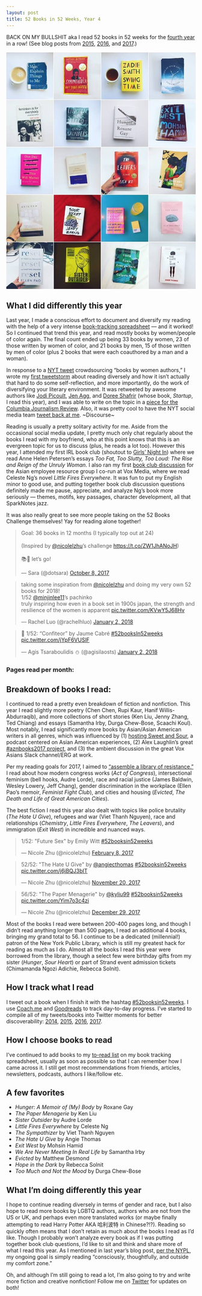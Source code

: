 ```yaml
---
layout: post
title: 52 Books in 52 Weeks, Year 4
---
```


BACK ON MY BULLSHIT aka I read 52 books in 52 weeks for the [fourth year](https://www.goodreads.com/review/list/5789743?shelf=52-books-in-52-weeks-2017) in a row! (See blog posts from [2015](http://nicolezhu.github.io/52-books-in-52-weeks/), [2016](http://nicolezhu.github.io/52-books-in-52-weeks-year2/), and [2017](http://nicolezhu.github.io/52-books-in-52-weeks-year3/).)

![52books2017](../images/books_2017.jpg)

## What I did differently this year
Last year, I made a conscious effort to document and diversify my reading with the help of a very intense [book-tracking spreadsheet](https://docs.google.com/spreadsheets/d/1JTrkx_8jeIJ_Q3vwwppr4_n9XULfNeD0Rt7ccMktums/edit?usp=sharing) — and it worked! So I continued that trend this year, and read mostly books by women/people of color again. The final count ended up being 33 books by women, 23 of those written by women of color, and 21 books by men, 15 of those written by men of color (plus 2 books that were each coauthored by a man and a woman).

In response to a [NYT tweet](https://twitter.com/nytimes/status/901142647703818242) crowdsourcing “books by women authors,” I wrote my [first tweetstorm](https://twitter.com/nicolelzhu/status/901471845173661696) about reading diversely and how it isn’t actually that hard to do some self-reflection, and more importantly, do the work of diversifying your literary environment. It was retweeted by awesome authors like [Jodi Picoult](https://twitter.com/jodipicoult/status/901581200770441216), [Jen Agg](https://twitter.com/TheBlackHoof/status/901781192722321408), and [Doree Shafrir](https://twitter.com/doree/status/901502995275198464) (whose book, *Startup*, I read this year), and I was able to write on the topic in a [piece for the Columbia Journalism Review](https://www.cjr.org/criticism/new-york-times-tweet-women-author.php). Also, it was pretty cool to have the NYT social media team [tweet back at me](https://twitter.com/nytimes/status/902263483407970309). ~Discourse~

Reading is usually a pretty solitary activity for me. Aside from the occasional social media update, I pretty much only chat regularly about the books I read with my boyfriend, who at this point knows that this is an evergreen topic for us to discuss (plus, he reads a lot too). However this year, I attended my first IRL book club (shoutout to [Girls’ Night In](https://twitter.com/girlsnightinHQ)) where we read Anne Helen Petersen’s essays *Too Fat, Too Slutty, Too Loud: The Rise and Reign of the Unruly Woman*. I also ran my first [book club discussion](https://docs.google.com/document/d/1Nz1ROHL66Tsa0LZM05FR9gaB1hGCee_eRAwon3LiM6k/edit) for the Asian employee resource group I co-run at Vox Media, where we read Celeste Ng’s novel *Little Fires Everywhere*. It was fun to put my English minor to good use, and putting together book club discussion questions definitely made me pause, appreciate, and analyze Ng’s book more seriously — themes, motifs, key passages, character development, all that SparkNotes jazz.

It was also really great to see more people taking on the 52 Books Challenge themselves! Yay for reading alone together!

<blockquote class="twitter-tweet" data-lang="en"><p lang="en" dir="ltr">Goal: 36 books in 12 months (I typically top out at 24)<br><br>(Inspired by <a href="https://twitter.com/nicolelzhu?ref_src=twsrc%5Etfw">@nicolelzhu</a>’s challenge <a href="https://t.co/ZW1JhANoJH">https://t.co/ZW1JhANoJH</a>)<br><br>📚📆  let’s go!</p>&mdash; Sara (@dotsara) <a href="https://twitter.com/dotsara/status/917159473000570881?ref_src=twsrc%5Etfw">October 8, 2017</a></blockquote>
<script async src="https://platform.twitter.com/widgets.js" charset="utf-8"></script>

<blockquote class="twitter-tweet" data-lang="en"><p lang="en" dir="ltr">taking some inspiration from <a href="https://twitter.com/nicolelzhu?ref_src=twsrc%5Etfw">@nicolelzhu</a> and doing my very own 52 books for 2018! <br>1/52 <a href="https://twitter.com/minjinlee11?ref_src=twsrc%5Etfw">@minjinlee11</a>’s pachinko<br>truly inspiring how even in a book set in 1900s japan, the strength and resilience of the women is apparent <a href="https://t.co/KVwY5J68Hv">pic.twitter.com/KVwY5J68Hv</a></p>&mdash; Rachel Luo (@rachelhluo) <a href="https://twitter.com/rachelhluo/status/948242534446305280?ref_src=twsrc%5Etfw">January 2, 2018</a></blockquote>

<blockquote class="twitter-tweet" data-lang="en"><p lang="es" dir="ltr">📖 1/52: “Confiteor” by Jaume Cabré <a href="https://twitter.com/hashtag/52booksIn52weeks?src=hash&amp;ref_src=twsrc%5Etfw">#52booksIn52weeks</a> <a href="https://t.co/jYpF6VUSlF">pic.twitter.com/jYpF6VUSlF</a></p>&mdash; Agis Tsaraboulidis ⛄️ (@agisilaosts) <a href="https://twitter.com/agisilaosts/status/948152164182044672?ref_src=twsrc%5Etfw">January 2, 2018</a></blockquote>

### Pages read per month:

<div style="width: 100%">
    <canvas id="canvas" height="450" width="600"></canvas>
</div>

## Breakdown of books I read:
I continued to read a pretty even breakdown of fiction and nonfiction. This year I read slightly more poetry (Chen Chen, Rupi Kaur, Hanif Willis-Abdurraqib), and more collections of short stories (Ken Liu, Jenny Zhang, Ted Chiang) and essays (Samantha Irby, Durga Chew-Bose, Scaachi Koul). Most notably, I read significantly more books by Asian/Asian American writers in all genres, which was influenced by (1) [hosting Sweet and Sour](https://itunes.apple.com/us/podcast/sweet-and-sour/id1189796866?mt=2), a podcast centered on Asian American experiences, (2) Alex Laughlin’s great [#aznbooks2017 project](http://alexlaughs.com/aznbooks2017/), and (3) the ambient discussion in the great Vox Asians Slack channel/ERG at work.

Per my reading goals for 2017, I aimed to [“assemble a library of resistance.”](https://docs.google.com/document/d/1uYz0HVid83leyIjF5opvHkoCK58IUQNexxDg4U1qpoM/edit) I read about how modern congress works (*Act of Congress*), intersectional feminism (bell hooks, Audre Lorde), race and racial justice (James Baldwin, Wesley Lowery, Jeff Chang), gender discrimination in the workplace (Ellen Pao’s memoir, *Feminist Fight Club*), and cities and housing (*Evicted*, *The Death and Life of Great American Cities*).

The best fiction I read this year also dealt with topics like police brutality (*The Hate U Give*), refugees and war (Viet Thanh Nguyen), race and relationships (*Chemistry*, *Little Fires Everywhere*, *The Leavers*), and immigration (*Exit West*) in incredible and nuanced ways.

<blockquote class="twitter-tweet" data-lang="en"><p lang="en" dir="ltr">1/52: &quot;Future Sex&quot; by Emily Witt <a href="https://twitter.com/hashtag/52booksin52weeks?src=hash&amp;ref_src=twsrc%5Etfw">#52booksin52weeks</a></p>&mdash; Nicole Zhu (@nicolelzhu) <a href="https://twitter.com/nicolelzhu/status/829198149931634688?ref_src=twsrc%5Etfw">February 8, 2017</a></blockquote>
<script async src="https://platform.twitter.com/widgets.js" charset="utf-8"></script>

<blockquote class="twitter-tweet" data-lang="en"><p lang="en" dir="ltr">52/52: &quot;The Hate U Give&quot; by <a href="https://twitter.com/angiecthomas?ref_src=twsrc%5Etfw">@angiecthomas</a> <a href="https://twitter.com/hashtag/52booksin52weeks?src=hash&amp;ref_src=twsrc%5Etfw">#52booksin52weeks</a> <a href="https://t.co/j6jBQJ3bIT">pic.twitter.com/j6jBQJ3bIT</a></p>&mdash; Nicole Zhu (@nicolelzhu) <a href="https://twitter.com/nicolelzhu/status/932628434890706946?ref_src=twsrc%5Etfw">November 20, 2017</a></blockquote>

<blockquote class="twitter-tweet" data-lang="en"><p lang="en" dir="ltr">56/52: &quot;The Paper Menagerie&quot; by <a href="https://twitter.com/kyliu99?ref_src=twsrc%5Etfw">@kyliu99</a> <a href="https://twitter.com/hashtag/52booksin52weeks?src=hash&amp;ref_src=twsrc%5Etfw">#52booksin52weeks</a> <a href="https://t.co/Yim7o3c4zi">pic.twitter.com/Yim7o3c4zi</a></p>&mdash; Nicole Zhu (@nicolelzhu) <a href="https://twitter.com/nicolelzhu/status/946830858455003137?ref_src=twsrc%5Etfw">December 29, 2017</a></blockquote>

Most of the books I read were between 200-400 pages long, and though I didn’t read anything longer than 500 pages, I read an additional 4 books, bringing my grand total to 56. I continue to be a dedicated (millennial!) patron of the New York Public Library, which is still my greatest hack for reading as much as I do. Almost all the books I read this year were borrowed from the library, though a select few were birthday gifts from my sister (*Hunger*, *Sour Heart*) or part of Strand event admission tickets (Chimamanda Ngozi Adichie, Rebecca Solnit).

## How I track what I read
I tweet out a book when I finish it with the hashtag [#52booksin52weeks](https://twitter.com/search?q=%2352booksin52weeks%20from%3Anicolelzhu&src=typd). I use [Coach.me](https://www.coach.me/) and [Goodreads](https://www.goodreads.com/user/show/5789743-nicole) to track day-to-day progress. I’ve started to compile all of my tweets/books into Twitter moments for better discoverability: [2014](https://twitter.com/i/moments/946847331084898305), [2015](https://twitter.com/i/moments/946844864058183680), [2016](https://twitter.com/i/moments/946842035222401027), [2017](https://twitter.com/i/moments/946837658512347136).

## How I choose books to read
I’ve continued to add books to my [to-read list](https://docs.google.com/spreadsheets/d/1JTrkx_8jeIJ_Q3vwwppr4_n9XULfNeD0Rt7ccMktums/edit?usp=sharing) on my book tracking spreadsheet, usually as soon as possible so that I can  remember how I came across it. I still get most recommendations from friends, articles, newsletters, podcasts, authors I like/follow etc.

## A few favorites

- *Hunger: A Memoir of (My) Body* by Roxane Gay
- *The Paper Menagerie* by Ken Liu
- *Sister Outsider* by Audre Lorde
- *Little Fires Everywhere* by Celeste Ng
- *The Sympathizer* by Viet Thanh Nguyen
- *The Hate U Give* by Angie Thomas
- *Exit West* by Mohsin Hamid
- *We Are Never Meeting In Real Life* by Samantha Irby
- *Evicted* by Matthew Desmond
- *Hope in the Dark* by Rebecca Solnit
- *Too Much and Not the Mood* by Durga Chew-Bose

## What I’m doing differently this year
I hope to continue reading diversely in terms of gender and race, but I also hope to read more books by LGBTQ authors, authors who are not from the US or UK, and perhaps even more translated works (or maybe finally attempting to read Harry Potter AKA 哈利波特 in Chinese?!?). Reading so quickly often means that I don’t retain as much about the books I read as I’d like. Though I probably won’t analyze every book as if I was putting together book club questions, I’d like to sit and think and share more of what I read this year. As I mentioned in last year’s blog post, [per the NYPL](https://www.nypl.org/blog/2016/12/22/doing-2017-read-harder-challenge-try-these-books), my ongoing goal is simply reading “consciously, thoughtfully, and outside my comfort zone.”

Oh, and although I’m still going to read a lot, I’m also going to try and write more fiction and creative nonfiction! Follow me on [Twitter](https://twitter.com/nicolelzhu/) for updates on both!

<script src="../js/jquery-2.1.3.min.js"></script>
<script src="../js/52books_year4.js" type="text/javascript"></script>
<script src="../js/Chart.js"></script>
